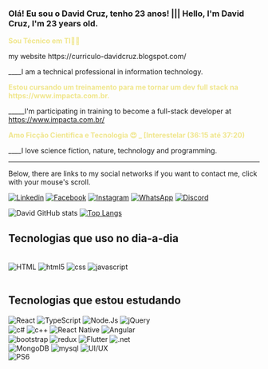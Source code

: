 ### Olá! Eu sou o David Cruz, tenho 23 anos!  |||  Hello, I'm David Cruz, I'm 23 years old.

<div>
       <style>.paragrafo{color:khaki;
       }</style>
<p class="paragrafo"><b>Sou Técnico em TI👨‍💻</b></p>
       my website https://curriculo-davidcruz.blogspot.com/

____I am a technical professional in information technology.

<p class="paragrafo"><b>Estou cursando um treinamento para me tornar um dev full stack na https://www.impacta.com.br.</b></p>

_____I'm participating in training to become a full-stack developer at https://www.impacta.com.br/

<p class="paragrafo"><b>Amo Ficção Cientifica e Tecnologia 😍 _ [Interestelar (36:15 até 37:20)</b></p>

____I love science fiction, nature, technology and programming.
_______________________________________________________________________
Below, there are links to my social networks if you want to contact me, click with your mouse's scroll.
</div>


[![Linkedin](https://img.shields.io/badge/LinkedIn-0077B5?style=for-the-badge&logo=linkedin&logoColor=white)](https://www.linkedin.com/in/icruzdavid/)
[![Facebook](https://img.shields.io/badge/Facebook-1877F2?style=for-the-badge&logo=facebook&logoColor=white)](https://www.facebook.com/icruzdavid)
[![Instagram](https://img.shields.io/badge/Instagram-E4405F?style=for-the-badge&logo=instagram&logoColor=white)](https://www.instagram.com/icruzdavid/)
[![WhatsApp](https://img.shields.io/badge/WhatsApp-25D366?style=for-the-badge&logo=whatsapp&logoColor=white)](https://api.whatsapp.com/send?phone=5511981682592&text=Oi,%20Tudo%20bem%20David?)
[![Discord](https://img.shields.io/badge/Discord-7289DA?style=for-the-badge&logo=discord&logoColor=)](https://discord.gg/BAB5KHNB)

![David GitHub stats](https://github-readme-stats.vercel.app/api?username=icruzdavid&show_icons=true&theme=github_dark)
[![Top Langs](https://github-readme-stats.vercel.app/api/top-langs/?username=icruzdavid&theme=github_dark)](https://github.com/icruzdavid/github-readme-stats)

## Tecnologias que uso no dia-a-dia
<div style="display: inline_block"><br/>
    <img align="center" alt="HTML" src="https://img.shields.io/badge/HTML-239120?style=for-the-badge&logo=html5&logoColor=white" />
    <img align="center" alt="html5" src="https://img.shields.io/badge/HTML5-E34F26?style=for-the-badge&logo=html5&logoColor=white"/>
    <img align="center" alt="css" src="https://img.shields.io/badge/CSS3-1572B6?style=for-the-badge&logo=css3&logoColor=white"/>
    <img align="center" alt="javascript" src="https://img.shields.io/badge/JavaScript-323330?style=for-the-badge&logo=javascript&logoColor=F7DF1E"/>
</div><br/>

## Tecnologias que estou estudando

<div style="display: inline_block"<br/>
    <img align="center" alt="React" src="https://img.shields.io/badge/React-20232A?style=for-the-badge&logo=react&logoColor=61DAFB"/>
    <img align="center" alt="TypeScript" src="https://img.shields.io/badge/TypeScript-007ACC?style=for-the-badge&logo=typescript&logoColor=white"/>
    <img align="center" alt="Node.Js" src="https://img.shields.io/badge/Node.js-43853D?style=for-the-badge&logo=node.js&logoColor=white"/>
    <img align="center" alt="jQuery" src="https://img.shields.io/badge/jQuery-0769AD?style=for-the-badge&logo=jquery&logoColor=white"/><br/>
    <img align="center" alt="c#" src="https://img.shields.io/badge/C%23-239120?style=for-the-badge&logo=c-sharp&logoColor=white"/>
    <img align="center" alt="c++" src="https://img.shields.io/badge/C%2B%2B-00599C?style=for-the-badge&logo=c%2B%2B&logoColor=white"/>
    <img align="center" alt="React Native" src="https://img.shields.io/badge/React_Native-20232A?style=for-the-badge&logo=react&logoColor=61DAFB"/>
    <img align="center" alt="Angular" src="https://img.shields.io/badge/Angular-DD0031?style=for-the-badge&logo=angular&logoColor=white"/><br/>
    <img align="center" alt="bootstrap" src="https://img.shields.io/badge/Bootstrap-563D7C?style=for-the-badge&logo=bootstrap&logoColor=white"/>
    <img align="center" alt="redux" src="https://img.shields.io/badge/Redux-593D88?style=for-the-badge&logo=redux&logoColor=white"/>
    <img align="center" alt="Flutter" src="https://img.shields.io/badge/Flutter-02569B?style=for-the-badge&logo=flutter&logoColor=white"/>
    <img align="center" alt=".net" src="https://img.shields.io/badge/.NET-5C2D91?style=for-the-badge&logo=.net&logoColor=white"/><br/>
    <img align="center" alt="MongoDB" src="https://img.shields.io/badge/MongoDB-4EA94B?style=for-the-badge&logo=mongodb&logoColor=white"/>
    <img align="center" alt="mysql" src="https://img.shields.io/badge/MySQL-00000F?style=for-the-badge&logo=mysql&logoColor=white"/>
    <img align="center" alt="UI/UX" src="https://img.shields.io/badge/Material--UI-0081CB?style=for-the-badge&logo=material-ui&logoColor=white"/><br/>
    <img align="center" alt="PS6" src="https://aleen42.github.io/badges/src/photoshop.svg"/>
</div><br/>




